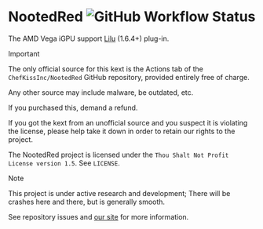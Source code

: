 # NootedRed ![GitHub Workflow Status](https://img.shields.io/github/actions/workflow/status/NootInc/NootedRed/main.yml?branch=master&logo=github&style=for-the-badge)

The AMD Vega iGPU support [Lilu](https://github.com/acidanthera/Lilu) (1.6.4+) plug-in.

> [!IMPORTANT]
> The only official source for this kext is the Actions tab of the `ChefKissInc/NootedRed` GitHub repository, provided entirely free of charge.
>
> Any other source may include malware, be outdated, etc.
>
> If you purchased this, demand a refund.
>
> If you got the kext from an unofficial source and you suspect it is violating the license, please help take it down in order to retain our rights to the project.

The NootedRed project is licensed under the `Thou Shalt Not Profit License version 1.5`. See `LICENSE`.

> [!NOTE]
> This project is under active research and development; There will be crashes here and there, but is generally smooth.
>
> See repository issues and [our site](https://ChefKissInc.github.io) for more information.
